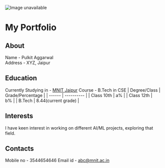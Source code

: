 
![Image unavailable](https://upload.wikimedia.org/wikipedia/en/thumb/b/b7/Mnit_logo.png/220px-Mnit_logo.png)
# My Portfolio
## About
Name - Pulkit Aggarwal                    
Address - XYZ, Jaipur
## Education
Currently Studying in - [MNIT Jaipur](https://mnit.ac.in/)
Course - B.Tech in CSE
| Degree/Class | Grade/Percentage |
| ------ | ---------- |
| Class 10th | a% |
| Class 12th | b% |
| B.Tech | 8.44(current grade) |
## Interests
I have keen interest in working on different AI/ML projects, exploring that field.
## Contacts
Mobile no - 3544654646
Email id - abc@mnit.ac.in
